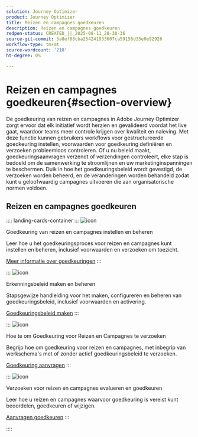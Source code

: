 ```yaml
---
solution: Journey Optimizer
product: Journey Optimizer
title: Reizen en campagnes goedkeuren
description: Reizen en campagnes goedkeuren
redpen-status: CREATED_||_2025-08-11_20-30-36
source-git-commit: 5a8ef88cba254241933607ca59156d35e0e92926
workflow-type: tm+mt
source-wordcount: '210'
ht-degree: 0%

---
```



# Reizen en campagnes goedkeuren{#section-overview}

De goedkeuring van reizen en campagnes in Adobe Journey Optimizer zorgt ervoor dat elk initiatief wordt herzien en gevalideerd voordat het live gaat, waardoor teams meer controle krijgen over kwaliteit en naleving. Met deze functie kunnen gebruikers workflows voor gestructureerde goedkeuring instellen, voorwaarden voor goedkeuring definiëren en verzoeken probleemloos controleren. Of u nu beleid maakt, goedkeuringsaanvragen verzendt of verzendingen controleert, elke stap is bedoeld om de samenwerking te stroomlijnen en uw marketinginspanningen te beschermen. Duik in hoe het goedkeuringsbeleid wordt gevestigd, de verzoeken worden beheerd, en de veranderingen worden behandeld zodat kunt u geloofwaardig campagnes uitvoeren die aan organisatorische normen voldoen.

## Reizen en campagnes goedkeuren

:::: landing-cards-container
:::
![icon](https://cdn.experienceleague.adobe.com/icons/book.svg?lang=nl-NL)

Goedkeuring van reizen en campagnes instellen en beheren

Leer hoe u het goedkeuringsproces voor reizen en campagnes kunt instellen en beheren, inclusief voorwaarden en verzoeken om toezicht.

[Meer informatie over goedkeuringen](../using/test-approve/gs-approval.md)
:::

:::
![icon](https://cdn.experienceleague.adobe.com/icons/gear.svg?lang=nl-NL)

Erkenningsbeleid maken en beheren

Stapsgewijze handleiding voor het maken, configureren en beheren van goedkeuringsbeleid, inclusief voorwaarden en activering.

[Goedkeuringsbeleid maken](../using/test-approve/approval-policies.md)
:::

:::
![icon](https://cdn.experienceleague.adobe.com/icons/list-check.svg?lang=nl-NL)

Hoe te om Goedkeuring voor Reizen en Campagnes te verzoeken

Begrijp hoe om goedkeuring voor reizen en campagnes, met inbegrip van werkschema&#39;s met of zonder actief goedkeuringsbeleid te verzoeken.

[Goedkeuring aanvragen](../using/test-approve/request-approval.md)
:::

:::
![icon](https://cdn.experienceleague.adobe.com/icons/shield-halved.svg?lang=nl-NL)

Verzoeken voor reizen en campagnes evalueren en goedkeuren

Leer hoe u reizen en campagnes waarvoor goedkeuring is vereist kunt beoordelen, goedkeuren of wijzigen.

[Aanvragen goedkeuren](../using/test-approve/review-approve-request.md)
:::

::::
